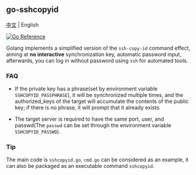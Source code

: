 ## go-sshcopyid

[中文](README-cn.md) | English

[![Go Reference](https://pkg.go.dev/badge/tcw.im/sshcopyid.svg)](https://pkg.go.dev/tcw.im/sshcopyid)

Golang implements a simplified version of the `ssh-copy-id` command effect,
aiming at **no interactive** synchronization key, automatic password input,
afterwards, you can log in without password using `ssh` for automated tools.

### FAQ

- If the private key has a phrase(set by environment variable `SSHCOPYID_PASSPHRASE`),
  it will be synchronized multiple times,
  and the authorized_keys of the target will accumulate the contents of the public key;
  if there is no phrase, it will prompt that it already exists.

- The target server is required to have the same port, user,
  and passwd(The `passwd` can be set through the environment variable `SSHCOPYID_PASSWD`).

### Tip

The main code is `sshcopyid.go`, `cmd.go` can be considered as an example,
it can also be packaged as an executable command `sshcopyid`.
